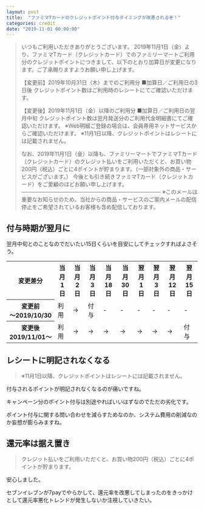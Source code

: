```yaml
---
layout: post
title:  "ファミマTカードのクレジットポイント付与タイミングが改悪されるぞ！"
categories: credit
date: "2019-11-01 00:00:00"
---
```



> いつもご利用いただきありがとうございます。
> 2019年11月1日（金）より、ファミマTカード（クレジットカード）でのファミリーマートご利用分のクレジットポイントにつきまして、以下のとおり加算日が変更になります。ご了承賜りますようお願い申し上げます。
> 
> 【変更前】2019年10月31日（木）までのご利用分
> ■加算日／ご利用日の3日後
> クレジットポイント数はご利用時のレシートにてご確認いただけます。
> 
> 【変更後】2019年11月1日（金）以降のご利用分
> ■加算日／ご利用日の翌月中旬
> クレジットポイント数は翌月発送分のご利用代金明細書にてご確認いただけます。
> ※Web明細ご登録の場合は、会員専用ネットサービスからご確認いただけます。
> ※11月1日以降、クレジットポイントはレシートには記載されません。
> 
> なお、2019年11月1日（金）以降も、ファミリーマートでファミマTカード（クレジットカード）のクレジット払いをご利用いただくと、お買い物200円（税込）ごとに4ポイントが貯まります。（一部対象外の商品・サービスがございます。）
> 今後とも引き続きファミマTカード（クレジットカード）をご愛顧のほどお願い申し上げます。
> ─────────────────────────────────────
> ※このメールは重要なお知らせのため、当社からの商品・サービスのご案内メールの配信停止をご希望されているお客様も含め配信しております。

## 付与時期が翌月に

翌月中旬とのことなのでだいたい15日くらいを目安にしてチェックすればよさそう。

<table>
  <tr>
    <th>変更差分</th>
    <th>当月<br>1日</th>
    <th>当月<br>2日</th>
    <th>当月<br>3日</th>
    <th>当月<br>18日</th>
    <th>当月<br>30日</th>
    <th>翌月<br>1日</th>
    <th>翌月<br>3日</th>
    <th>翌月<br>12日</th>
    <th>翌月<br>15日</th>
  </tr>
  <tr>
    <th>変更前<br>〜2019/10/30</th>
    <td>利用</td>
    <td>-></td>
    <td>付与</td>
    <td>-</td>
    <td>-</td>
    <td>-</td>
    <td>-</td>
    <td>-</td>
    <td>-</td>
  </tr>
  <tr>
    <th>変更後<br>2019/11/01〜</th>
    <td>利用</td>
    <td>-></td>
    <td>-></td>
    <td>-></td>
    <td>-></td>
    <td>-></td>
    <td>-></td>
    <td>-></td>
    <td>付与</td>
  </tr>
</table>

## レシートに明記されなくなる

> ※11月1日以降、クレジットポイントはレシートには記載されません。

付与されるポイントが明記されなくなるのが痛いですね。

キャンペーン分のポイント付与は別途やればいいはずなのでただの劣化です。

ポイント付与に関する問い合わせを減らすためなのか、システム費用の削減なのか妄想が膨らみますね。

## 還元率は据え置き

> クレジット払いをご利用いただくと、お買い物200円（税込）ごとに4ポイントが貯まります。

安心しました。

セブンイレブンが7payでやらかして、還元率を改悪してしまったのをきっかけとして還元率悪化トレンドが発生しないか注視していきたい。